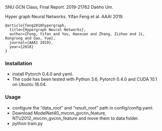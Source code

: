 SNU GCN Class, Final Report. 2019-21762 Daeho Um.

Hyper graph Neural Networks.
Yifan Feng et al. AAAI 2019.


    @article{feng2018hypergraph,
      title={Hypergraph Neural Networks},
      author={Feng, Yifan and You, Haoxuan and Zhang, Zizhao and Ji, Rongrong and Gao, Yue},
      journal={AAAI 2019},
      year={2018}
    }

### Installation
- install Pytorch 0.4.0 and yaml.
- The code has been tested with Python 3.6, Pytorch 0.4.0 and CUDA 10.1 on Ubuntu 16.04.

### Usage
- configure the “data_root” and “result_root” path in config/config.yaml.
- Download ModelNet40_mvcnn_gvcnn_feature, NTU2012_mvcnn_gvcnn_feature and move them to data folder.
- python train.py
